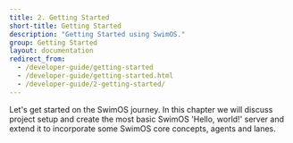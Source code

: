 ```yaml
---
title: 2. Getting Started
short-title: Getting Started
description: "Getting Started using SwimOS."
group: Getting Started
layout: documentation
redirect_from:
  - /developer-guide/getting-started
  - /developer-guide/getting-started.html
  - /developer-guide/2-getting-started/
---
```


Let's get started on the SwimOS journey.
In this chapter we will discuss project setup and create the most basic SwimOS 'Hello, world!' server and extend it to incorporate some SwimOS core concepts, agents and lanes.